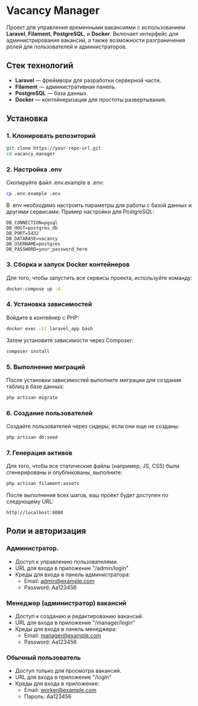 # Vacancy Manager

Проект для управления временными вакансиями с использованием **Laravel**, **Filament**, **PostgreSQL**, и **Docker**. Включает интерфейс для администрирования вакансий, а также возможности разграничения ролей для пользователей и администраторов.

## Стек технологий

- **Laravel** — фреймворк для разработки серверной части.
- **Filament** — административная панель.
- **PostgreSQL** — база данных.
- **Docker** — контейнеризация для простоты развертывания.

## Установка

### 1. Клонировать репозиторий

```bash
git clone https://your-repo-url.git
cd vacancy_manager
```
### 2. Настройка .env
Скопируйте файл .env.example в .env:
```bash
cp .env.example .env
```
В .env необходимо настроить параметры для работы с базой данных и другими сервисами. Пример настройки для PostgreSQL:
```
DB_CONNECTION=pgsql
DB_HOST=postgres_db
DB_PORT=5432
DB_DATABASE=vacancy
DB_USERNAME=postgres
DB_PASSWORD=your_password_here
```
### 3. Сборка и запуск Docker контейнеров
Для того, чтобы запустить все сервисы проекта, используйте команду:
```bash
docker-compose up -d
```
### 4. Установка зависимостей
Войдите в контейнер с PHP:
```bash
docker exec -it laravel_app bash
```
Затем установите зависимости через Composer:
```bash
composer install
```
### 5. Выполнение миграций
После установки зависимостей выполните миграции для создания таблиц в базе данных:
```bash
php artisan migrate
```
### 6. Создание пользователей
Создайте пользователей через сидеры, если они еще не созданы:
```bash
php artisan db:seed
```
### 7. Генерация активов
Для того, чтобы все статические файлы (например, JS, CSS) были сгенерированы и опубликованы, выполните:
```bash
php artisan filament:assets
```
После выполнения всех шагов, ваш проект будет доступен по следующему URL:
```
http://localhost:8000
```

## Роли и авторизация
### Администратор.
* Доступ к управлению пользователями.
* URL для входа в приложение "/admin/login"
* Креды для входа в панель администратора:
  * Email: admin@example.com
  * Password: Aa123456
### Менеджер (администратор) вакансий
* Доступ к созданию и редактированию вакансий.
* URL для входа в приложение "/manager/login"
* Креды для входа в панель менеджера:
  * Email: manager@example.com
  * Password: Aa123456
### Обычный пользователь
* Доступ только для просмотра вакансий.
* URL для входа в приложение "/login"
* Креды для входа в приложение:
  * Email: worker@example.com
  * Пароль: Aa123456

